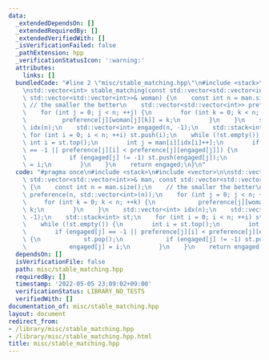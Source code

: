 ```yaml
---
data:
  _extendedDependsOn: []
  _extendedRequiredBy: []
  _extendedVerifiedWith: []
  _isVerificationFailed: false
  _pathExtension: hpp
  _verificationStatusIcon: ':warning:'
  attributes:
    links: []
  bundledCode: "#line 2 \"misc/stable_matching.hpp\"\n#include <stack>\n#include <vector>\n\
    \nstd::vector<int> stable_matching(const std::vector<std::vector<int>>& man, const\
    \ std::vector<std::vector<int>>& woman) {\n    const int n = man.size();\n   \
    \ // the smaller the better\n    std::vector<std::vector<int>> preference(n, std::vector<int>(n));\n\
    \    for (int j = 0; j < n; ++j) {\n        for (int k = 0; k < n; ++k) {\n  \
    \          preference[j][woman[j][k]] = k;\n        }\n    }\n    std::vector<int>\
    \ idx(n);\n    std::vector<int> engaged(n, -1);\n    std::stack<int> st;\n   \
    \ for (int i = 0; i < n; ++i) st.push(i);\n    while (!st.empty()) {\n       \
    \ int i = st.top();\n        int j = man[i][idx[i]++];\n        if (engaged[j]\
    \ == -1 || preference[j][i] < preference[j][engaged[j]]) {\n            st.pop();\n\
    \            if (engaged[j] != -1) st.push(engaged[j]);\n            engaged[j]\
    \ = i;\n        }\n    }\n    return engaged;\n}\n"
  code: "#pragma once\n#include <stack>\n#include <vector>\n\nstd::vector<int> stable_matching(const\
    \ std::vector<std::vector<int>>& man, const std::vector<std::vector<int>>& woman)\
    \ {\n    const int n = man.size();\n    // the smaller the better\n    std::vector<std::vector<int>>\
    \ preference(n, std::vector<int>(n));\n    for (int j = 0; j < n; ++j) {\n   \
    \     for (int k = 0; k < n; ++k) {\n            preference[j][woman[j][k]] =\
    \ k;\n        }\n    }\n    std::vector<int> idx(n);\n    std::vector<int> engaged(n,\
    \ -1);\n    std::stack<int> st;\n    for (int i = 0; i < n; ++i) st.push(i);\n\
    \    while (!st.empty()) {\n        int i = st.top();\n        int j = man[i][idx[i]++];\n\
    \        if (engaged[j] == -1 || preference[j][i] < preference[j][engaged[j]])\
    \ {\n            st.pop();\n            if (engaged[j] != -1) st.push(engaged[j]);\n\
    \            engaged[j] = i;\n        }\n    }\n    return engaged;\n}"
  dependsOn: []
  isVerificationFile: false
  path: misc/stable_matching.hpp
  requiredBy: []
  timestamp: '2022-05-05 23:09:02+09:00'
  verificationStatus: LIBRARY_NO_TESTS
  verifiedWith: []
documentation_of: misc/stable_matching.hpp
layout: document
redirect_from:
- /library/misc/stable_matching.hpp
- /library/misc/stable_matching.hpp.html
title: misc/stable_matching.hpp
---
```

